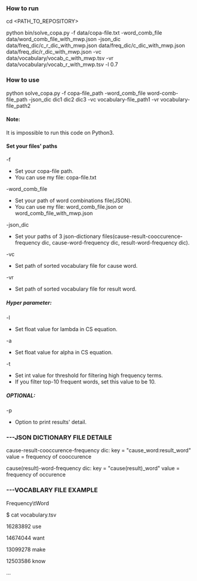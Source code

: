 ### How to run
cd <PATH_TO_REPOSITORY>

python bin/solve_copa.py -f data/copa-file.txt -word_comb_file data/word_comb_file_with_mwp.json -json_dic data/freq_dic/c_r_dic_with_mwp.json data/freq_dic/c_dic_with_mwp.json data/freq_dic/r_dic_with_mwp.json -vc data/vocabulary/vocab_c_with_mwp.tsv -vr data/vocabulary/vocab_r_with_mwp.tsv -l 0.7

### How to use
python solve_copa.py -f copa-file_path -word_comb_file word-comb-file_path -json_dic dic1 dic2 dic3 -vc vocabulary-file_path1 -vr vocabulary-file_path2

#### Note:
It is impossible to run this code on Python3.

#### Set your files' paths
-f
- Set your copa-file path.
- You can use my file: copa-file.txt

-word_comb_file
- Set your path of word combinations file(JSON).
- You can use my file: word_comb_file.json or word_comb_file_with_mwp.json

-json_dic
- Set your paths of 3 json-dictionary files(cause-result-cooccurence-frequency dic, cause-word-frequency dic, result-word-frequency dic).

-vc
- Set path of sorted vocabulary file for cause word.

-vr
- Set path of sorted vocabulary file for result word.

##### Hyper parameter:
-l
- Set float value for lambda in CS equation.

-a
- Set float value for alpha in CS equation.

-t
- Set int value for threshold for filtering high frequency terms.
- If you filter top-10 frequent words, set this value to be 10.

##### OPTIONAL:
-p
- Option to print results' detail.


### ---JSON DICTIONARY FILE DETAILE
cause-result-cooccurence-frequency dic:
    key = "cause_word:result_word"
    value = frequency of cooccurence

cause(result)-word-frequency dic:
    key = "cause(result)_word"
    value = frequency of occurence


### ---VOCABLARY FILE EXAMPLE
Frequency\tWord

$ cat vocabulary.tsv

16283892        use

14674044        want

13099278        make

12503586        know

...


